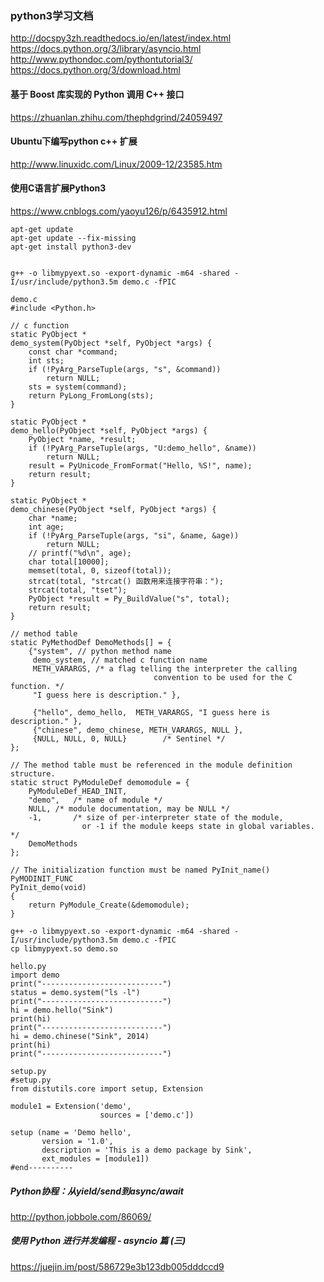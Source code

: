 
### python3学习文档
http://docspy3zh.readthedocs.io/en/latest/index.html
https://docs.python.org/3/library/asyncio.html
http://www.pythondoc.com/pythontutorial3/
https://docs.python.org/3/download.html

#### 基于 Boost 库实现的 Python 调用 C++ 接口
https://zhuanlan.zhihu.com/thephdgrind/24059497
#### Ubuntu下编写python c++ 扩展
http://www.linuxidc.com/Linux/2009-12/23585.htm


#### 使用C语言扩展Python3
https://www.cnblogs.com/yaoyu126/p/6435912.html
```
apt-get update
apt-get update --fix-missing
apt-get install python3-dev


g++ -o libmypyext.so -export-dynamic -m64 -shared -I/usr/include/python3.5m demo.c -fPIC

demo.c
#include <Python.h>

// c function
static PyObject *
demo_system(PyObject *self, PyObject *args) {
    const char *command;
    int sts;
    if (!PyArg_ParseTuple(args, "s", &command))
        return NULL;
    sts = system(command);
    return PyLong_FromLong(sts);
}

static PyObject *
demo_hello(PyObject *self, PyObject *args) {
    PyObject *name, *result;
    if (!PyArg_ParseTuple(args, "U:demo_hello", &name))
        return NULL;
    result = PyUnicode_FromFormat("Hello, %S!", name);
    return result;
}

static PyObject *
demo_chinese(PyObject *self, PyObject *args) {
    char *name;
    int age;
    if (!PyArg_ParseTuple(args, "si", &name, &age))
        return NULL;
    // printf("%d\n", age);
    char total[10000];
    memset(total, 0, sizeof(total));
    strcat(total, "strcat() 函数用来连接字符串：");
    strcat(total, "tset");
    PyObject *result = Py_BuildValue("s", total);
    return result;
}

// method table
static PyMethodDef DemoMethods[] = {
    {"system", // python method name
     demo_system, // matched c function name
     METH_VARARGS, /* a flag telling the interpreter the calling
                                convention to be used for the C function. */
     "I guess here is description." },

     {"hello", demo_hello,  METH_VARARGS, "I guess here is description." },
     {"chinese", demo_chinese, METH_VARARGS, NULL },
     {NULL, NULL, 0, NULL}        /* Sentinel */
};

// The method table must be referenced in the module definition structure.
static struct PyModuleDef demomodule = {
    PyModuleDef_HEAD_INIT,
    "demo",   /* name of module */
    NULL, /* module documentation, may be NULL */
    -1,       /* size of per-interpreter state of the module,
                or -1 if the module keeps state in global variables. */
    DemoMethods
};

// The initialization function must be named PyInit_name()
PyMODINIT_FUNC
PyInit_demo(void)
{
    return PyModule_Create(&demomodule);
}

g++ -o libmypyext.so -export-dynamic -m64 -shared -I/usr/include/python3.5m demo.c -fPIC
cp libmypyext.so demo.so

hello.py
import demo
print("---------------------------")
status = demo.system("ls -l")
print("---------------------------")
hi = demo.hello("Sink")
print(hi)
print("---------------------------")
hi = demo.chinese("Sink", 2014)
print(hi)
print("---------------------------")

setup.py
#setup.py
from distutils.core import setup, Extension

module1 = Extension('demo',
                    sources = ['demo.c'])

setup (name = 'Demo hello',
       version = '1.0',
       description = 'This is a demo package by Sink',
       ext_modules = [module1])
#end----------

```
##### Python协程：从yield/send到async/await
http://python.jobbole.com/86069/
##### 使用 Python 进行并发编程 - asyncio 篇 (三)
https://juejin.im/post/586729e3b123db005dddccd9
